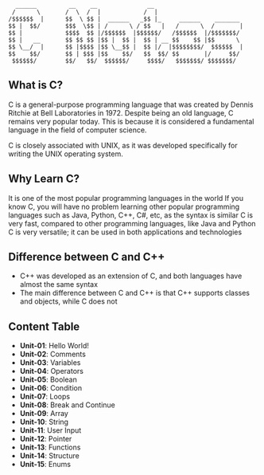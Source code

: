      ______         __    __              __                         
     /      \       /  \  /  |            /  |                        
    /$$$$$$  |      $$  \ $$ |  ______   _$$ |_     ______    _______ 
    $$ |  $$/       $$$  \$$ | /      \ / $$   |   /      \  /       |
    $$ |            $$$$  $$ |/$$$$$$  |$$$$$$/   /$$$$$$  |/$$$$$$$/ 
    $$ |   __       $$ $$ $$ |$$ |  $$ |  $$ | __ $$    $$ |$$      \ 
    $$ \__/  |      $$ |$$$$ |$$ \__$$ |  $$ |/  |$$$$$$$$/  $$$$$$  |
    $$    $$/       $$ | $$$ |$$    $$/   $$  $$/ $$       |/     $$/ 
     $$$$$$/        $$/   $$/  $$$$$$/     $$$$/   $$$$$$$/ $$$$$$$/  


## What is  C?

C is a general-purpose programming language that was created by Dennis Ritchie at Bell Laboratories in 1972. Despite being an old language, C remains very popular today. This is because it is considered a fundamental language in the field of computer science.

C is closely associated with UNIX, as it was developed specifically for writing the UNIX operating system.


## Why Learn C?
It is one of the most popular programming languages in the world
If you know C, you will have no problem learning other popular programming languages such as Java, Python, C++, C#, etc, as the syntax is similar
C is very fast, compared to other programming languages, like Java and Python
C is very versatile; it can be used in both applications and technologies

## Difference between C and C++
* C++ was developed as an extension of C, and both languages have almost the same syntax
* The main difference between C and C++ is that C++ supports classes and objects, while C does not


## Content Table

* **Unit-01**: Hello World!
* **Unit-02**: Comments
* **Unit-03**: Variables
* **Unit-04**: Operators
* **Unit-05**: Boolean
* **Unit-06**: Condition
* **Unit-07**: Loops
* **Unit-08**: Break and Continue
* **Unit-09**: Array
* **Unit-10**: String
* **Unit-11**: User Input
* **Unit-12**: Pointer
* **Unit-13**: Functions
* **Unit-14**: Structure
* **Unit-15**: Enums
